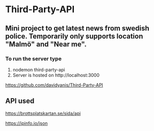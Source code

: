 # Third-Party-API

## Mini project to get latest news from swedish police. Temporarily only supports location "Malmö" and "Near me".

### To run the server type

1. nodemon third-party-api
2. Server is hosted on http://localhost:3000

https://github.com/davidyanis/Third-Party-API

## API used
https://brottsplatskartan.se/sida/api

https://ipinfo.io/json
